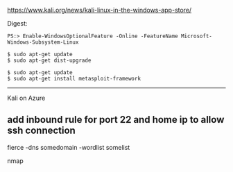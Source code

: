 https://www.kali.org/news/kali-linux-in-the-windows-app-store/

Digest:

```
PS:> Enable-WindowsOptionalFeature -Online -FeatureName Microsoft-Windows-Subsystem-Linux
```
```
$ sudo apt-get update
$ sudo apt-get dist-upgrade
```
```
$ sudo apt-get update
$ sudo apt-get install metasploit-framework
```

---
Kali on Azure

add inbound rule for port 22 and home ip to allow ssh connection
---

fierce -dns somedomain -wordlist somelist

nmap
